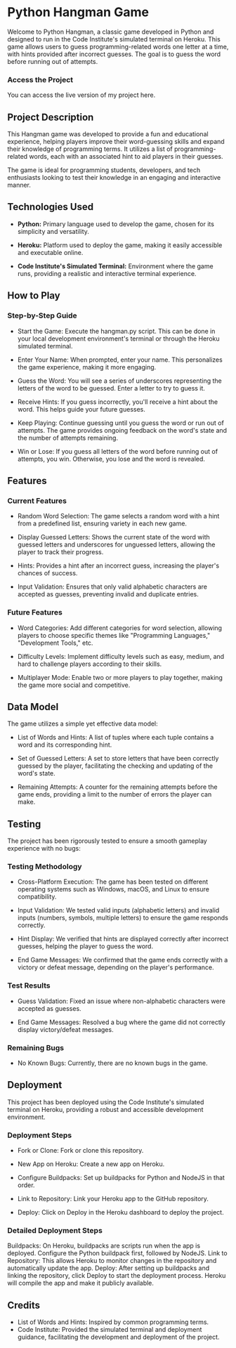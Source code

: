 # Python Hangman Game
Welcome to Python Hangman, a classic game developed in Python and designed to run in the Code Institute's simulated terminal on Heroku. This game allows users to guess programming-related words one letter at a time, with hints provided after incorrect guesses. The goal is to guess the word before running out of attempts.

### Access the Project
You can access the live version of my project here.

## Project Description
This Hangman game was developed to provide a fun and educational experience, helping players improve their word-guessing skills and expand their knowledge of programming terms. It utilizes a list of programming-related words, each with an associated hint to aid players in their guesses.

The game is ideal for programming students, developers, and tech enthusiasts looking to test their knowledge in an engaging and interactive manner.

## Technologies Used
- __Python:__ Primary language used to develop the game, chosen for its simplicity and versatility.

- __Heroku:__ Platform used to deploy the game, making it easily accessible and executable online.

- __Code Institute's Simulated Terminal:__ Environment where the game runs, providing a realistic and interactive terminal experience.

## How to Play

### Step-by-Step Guide

- Start the Game: Execute the hangman.py script. This can be done in your local development environment's terminal or through the Heroku simulated terminal.
  
- Enter Your Name: When prompted, enter your name. This personalizes the game experience, making it more engaging.

- Guess the Word: You will see a series of underscores representing the letters of the word to be guessed. Enter a letter to try to guess it.

- Receive Hints: If you guess incorrectly, you'll receive a hint about the word. This helps guide your future guesses.

- Keep Playing: Continue guessing until you guess the word or run out of attempts. The game provides ongoing feedback on the word's state and the number of attempts remaining.

- Win or Lose: If you guess all letters of the word before running out of attempts, you win. Otherwise, you lose and the word is revealed.

## Features
### Current Features

- Random Word Selection: The game selects a random word with a hint from a predefined list, ensuring variety in each new game.

- Display Guessed Letters: Shows the current state of the word with guessed letters and underscores for unguessed letters, allowing the player to track their progress.

- Hints: Provides a hint after an incorrect guess, increasing the player's chances of success.

- Input Validation: Ensures that only valid alphabetic characters are accepted as guesses, preventing invalid and duplicate entries.

### Future Features

- Word Categories: Add different categories for word selection, allowing players to choose specific themes like "Programming Languages," "Development Tools," etc.
  
- Difficulty Levels: Implement difficulty levels such as easy, medium, and hard to challenge players according to their skills.
  
- Multiplayer Mode: Enable two or more players to play together, making the game more social and competitive.

## Data Model

The game utilizes a simple yet effective data model:

- List of Words and Hints: A list of tuples where each tuple contains a word and its corresponding hint.

- Set of Guessed Letters: A set to store letters that have been correctly guessed by the player, facilitating the checking and updating of the word's state.

- Remaining Attempts: A counter for the remaining attempts before the game ends, providing a limit to the number of errors the player can make.

## Testing

The project has been rigorously tested to ensure a smooth gameplay experience with no bugs:

### Testing Methodology

- Cross-Platform Execution: The game has been tested on different operating systems such as Windows, macOS, and Linux to ensure compatibility.

- Input Validation: We tested valid inputs (alphabetic letters) and invalid inputs (numbers, symbols, multiple letters) to ensure the game responds correctly.

- Hint Display: We verified that hints are displayed correctly after incorrect guesses, helping the player to guess the word.

- End Game Messages: We confirmed that the game ends correctly with a victory or defeat message, depending on the player's performance.

### Test Results

- Guess Validation: Fixed an issue where non-alphabetic characters were accepted as guesses.

- End Game Messages: Resolved a bug where the game did not correctly display victory/defeat messages.

### Remaining Bugs

- No Known Bugs: Currently, there are no known bugs in the game.

## Deployment

This project has been deployed using the Code Institute's simulated terminal on Heroku, providing a robust and accessible development environment.

### Deployment Steps

- Fork or Clone: Fork or clone this repository.

- New App on Heroku: Create a new app on Heroku.

- Configure Buildpacks: Set up buildpacks for Python and NodeJS in that order.

- Link to Repository: Link your Heroku app to the GitHub repository.

- Deploy: Click on Deploy in the Heroku dashboard to deploy the project.

### Detailed Deployment Steps

Buildpacks: On Heroku, buildpacks are scripts run when the app is deployed. Configure the Python buildpack first, followed by NodeJS.
Link to Repository: This allows Heroku to monitor changes in the repository and automatically update the app.
Deploy: After setting up buildpacks and linking the repository, click Deploy to start the deployment process. Heroku will compile the app and make it publicly available.
## Credits
- List of Words and Hints: Inspired by common programming terms.
- Code Institute: Provided the simulated terminal and deployment guidance, facilitating the development and deployment of the project.
